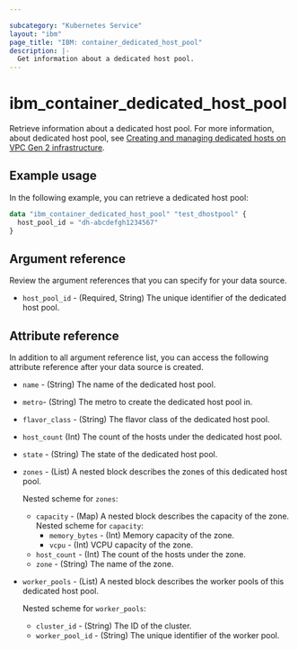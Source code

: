 ```yaml
---

subcategory: "Kubernetes Service"
layout: "ibm"
page_title: "IBM: container_dedicated_host_pool"
description: |-
  Get information about a dedicated host pool.
---
```


# ibm_container_dedicated_host_pool

Retrieve information about a dedicated host pool. For more information, about dedicated host pool, see [Creating and managing dedicated hosts on VPC Gen 2 infrastructure](https://cloud.ibm.com/docs/containers?topic=containers-dedicated-hosts).


## Example usage
In the following example, you can retrieve a dedicated host pool:

```terraform
data "ibm_container_dedicated_host_pool" "test_dhostpool" {
  host_pool_id = "dh-abcdefgh1234567"
}
```

## Argument reference
Review the argument references that you can specify for your data source. 
- `host_pool_id` - (Required, String) The unique identifier of the dedicated host pool.
 
## Attribute reference
In addition to all argument reference list, you can access the following attribute reference after your data source is created.
- `name` - (String) The name of the dedicated host pool.
- `metro`- (String) The metro to create the dedicated host pool in.
- `flavor_class` - (String) The flavor class of the dedicated host pool.
- `host_count` (Int) The count of the hosts under the dedicated host pool.
- `state` - (String) The state of the dedicated host pool.
- `zones` - (List) A nested block describes the zones of this dedicated host pool.

  Nested scheme for `zones`:
  - `capacity` - (Map) A nested block describes the capacity of the zone.
    Nested scheme for `capacity`:
    - `memory_bytes` - (Int) Memory capacity of the zone.
    - `vcpu` - (Int) VCPU capacity of the zone.
  - `host_count` - (Int) The count of the hosts under the zone.
  - `zone` - (String) The name of the zone.
- `worker_pools` - (List) A nested block describes the worker pools of this dedicated host pool.

  Nested scheme for `worker_pools`:
  - `cluster_id` - (String) The ID of the cluster.
  - `worker_pool_id` -  (String) The unique identifier of the worker pool.

